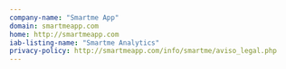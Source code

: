 ```yaml
---
company-name: "Smartme App"
domain: smartmeapp.com
home: http://smartmeapp.com
iab-listing-name: "Smartme Analytics"
privacy-policy: http://smartmeapp.com/info/smartme/aviso_legal.php
---
```




